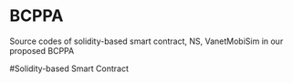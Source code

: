 # BCPPA
Source codes of solidity-based smart contract, NS, VanetMobiSim in our proposed BCPPA

#Solidity-based Smart Contract
